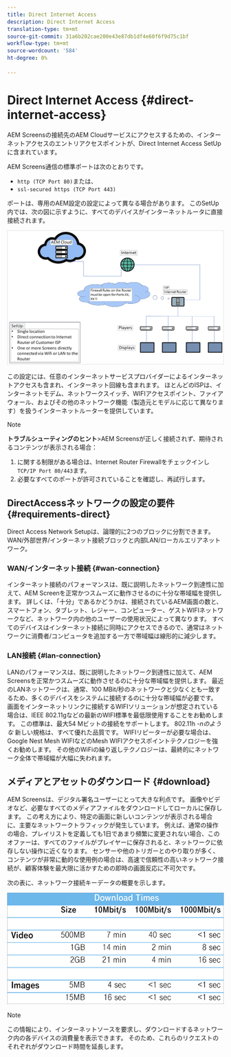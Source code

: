 ```yaml
---
title: Direct Internet Access
description: Direct Internet Access
translation-type: tm+mt
source-git-commit: 31a6b202cae200e43e87db1df4e60f6f9d75c1bf
workflow-type: tm+mt
source-wordcount: '584'
ht-degree: 0%

---
```



# Direct Internet Access {#direct-internet-access}

AEM Screensの接続先のAEM Cloudサービスにアクセスするための、インターネットアクセスのエントリアクセスポイントが、Direct Internet Access SetUpに含まれています。

AEM Screens通信の標準ポートは次のとおりです。
* `http (TCP Port 80)`または、
* `ssl-secured https (TCP Port 443)`

ポートは、専用のAEM設定の設定によって異なる場合があります。 このSetUp内では、次の図に示すように、すべてのデバイスがインターネットルータに直接接続されます。

![](/help/assets/direct-access-2.png)

この設定には、任意のインターネットサービスプロバイダーによるインターネットアクセスも含まれ、インターネット回線も含まれます。 ほとんどのISPは、インターネットモデム、ネットワークスイッチ、WIFIアクセスポイント、ファイアウォール、およびその他のネットワーク機能（製造元とモデルに応じて異なります）を扱うインターネットルーターを提供しています。

>[!NOTE]
>**トラブルシューティングのヒント&#x200B;**>AEM Screensが正しく接続されず、期待されるコンテンツが表示される場合：
>
>1. に関する制限がある場合は、Internet Router Firewallをチェックインし `TCP/IP Port 80/443`ます。
>1. 必要なすべてのポートが許可されていることを確認し、再試行します。


## DirectAccessネットワークの設定の要件 {#requirements-direct}

Direct Access Network Setupは、論理的に2つのブロックに分割できます。 WAN/外部世界/インターネット接続ブロックと内部LAN/ローカルエリアネットワーク。

### WAN/インターネット接続 {#wan-connection}

インターネット接続のパフォーマンスは、既に説明したネットワーク到達性に加えて、AEM Screenを正常かつスムーズに動作させるのに十分な帯域幅を提供します。 詳しくは、「十分」であるかどうかは、接続されているAEM画面の数と、スマートフォン、タブレット、レジャー、コンピューター、ゲストWIFIネットワークなど、ネットワーク内の他のユーザーの使用状況によって異なります。
すべてのデバイスはインターネット接続に同時にアクセスできるので、通常はネットワークに消費者/コンピュータを追加する一方で帯域幅は線形的に減少します。

### LAN接続 {#lan-connection}

LANのパフォーマンスは、既に説明したネットワーク到達性に加えて、AEM Screensを正常かつスムーズに動作させるのに十分な帯域幅を提供します。 最近のLANネットワークは、通常、100 MBit/秒のネットワークと少なくとも一致するため、多くのデバイスをシステムに接続するのに十分な帯域幅が必要です。
画面をインターネットリンクに接続するWIFIソリューションが想定されている場合は、IEEE 802.11gなどの最新のWIFI標準を最低限使用することをお勧めします。 この標準は、最大54 Mビットの接続をサポートします。 802.11h *-nのような* 新しい規格は、すべて優れた品質です。 WIFIリピーターが必要な場合は、Google Nest Mesh WIFIなどのMesh WIFIアクセスポイントテクノロジーを強くお勧めします。
その他のWiFiの繰り返しテクノロジーは、最終的にネットワーク全体で帯域幅が大幅に失われます。

## メディアとアセットのダウンロード {#download}

AEM Screensは、デジタル署名ユーザーにとって大きな利点です。 画像やビデオなど、必要なすべてのメディアファイルをダウンロードしてローカルに保存します。 この考え方により、特定の画面に新しいコンテンツが表示される場合に、主要なネットワークトラフィックが発生しています。
例えば、通常の操作の場合、プレイリストを定義しても1日であまり頻繁に変更されない場合、このオファーは、すべてのファイルがプレイヤーに保存されると、ネットワークに依存しない操作に近くなります。
センサーや他のトリガーとのやり取りが多く、コンテンツが非常に動的な使用例の場合は、高速で信頼性の高いネットワーク接続が、顧客体験を最大限に活かすための即時の画面反応に不可欠です。

次の表に、ネットワーク接続キーデータの概要を示します。

![](/help/assets/download-times-direct.png)

>[!NOTE]
>この情報により、インターネットソースを要求し、ダウンロードするネットワーク内の各デバイスの消費量を表示できます。 そのため、これらのリクエストのそれぞれがダウンロード時間を延長します。